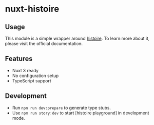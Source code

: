 # nuxt-histoire

## Usage

This module is a simple wrapper around [histoire](https://histoire.dev). To learn more about it, please visit the official documentation.

## Features

- Nuxt 3 ready
- No configuration setup
- TypeScript support

## Development

- Run `npm run dev:prepare` to generate type stubs.
- Use `npm run story:dev` to start [histoire playground] in development mode.
